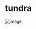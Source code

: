 # tundra
![image](https://github.com/BBk44/tundra/assets/131423625/2f8106a5-04d7-48e4-b28f-eb1569d96449)
